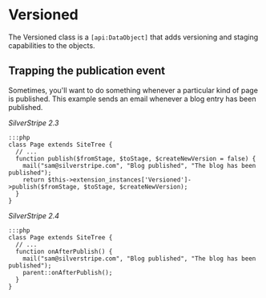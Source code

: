 # Versioned

The Versioned class is a `[api:DataObject]` that adds versioning and staging capabilities to the objects.

## Trapping the publication event

Sometimes, you'll want to do something whenever a particular kind of page is published.  This example sends an email
whenever a blog entry has been published.

*SilverStripe 2.3*

	:::php
	class Page extends SiteTree {
	  // ...
	  function publish($fromStage, $toStage, $createNewVersion = false) {
	    mail("sam@silverstripe.com", "Blog published", "The blog has been published");
	    return $this->extension_instances['Versioned']->publish($fromStage, $toStage, $createNewVersion);
	  }
	}


*SilverStripe 2.4*

	:::php
	class Page extends SiteTree {
	  // ...
	  function onAfterPublish() {
	    mail("sam@silverstripe.com", "Blog published", "The blog has been published");
	    parent::onAfterPublish();
	  }
	}